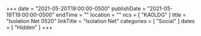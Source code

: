 +++
date = "2021-05-20T19:00:00-0500"
publishDate = "2021-05-19T19:00:00-0500"
endTime = ""
location = ""
ncs = [ "KA0LDG" ]
title = "Isolation Net 0520"
linkTitle = "Isolation Net"
categories = [ "Social" ]
dates = [ "Hidden" ]
+++
